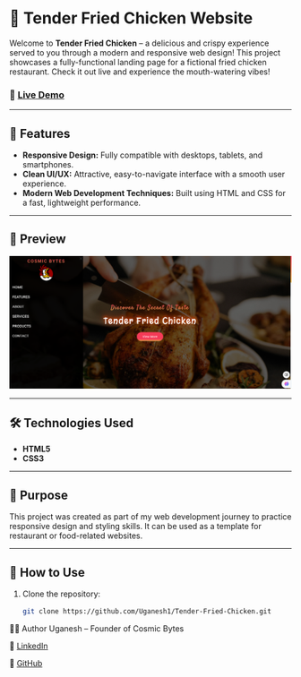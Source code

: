 # 🍗 Tender Fried Chicken Website

Welcome to **Tender Fried Chicken** – a delicious and crispy experience served to you through a modern and responsive web design! This project showcases a fully-functional landing page for a fictional fried chicken restaurant. Check it out live and experience the mouth-watering vibes!

### 🔗 [Live Demo](https://uganesh1.github.io/Tender-Fried-Chicken/)

---

## 🚀 Features

- **Responsive Design:** Fully compatible with desktops, tablets, and smartphones.
- **Clean UI/UX:** Attractive, easy-to-navigate interface with a smooth user experience.
- **Modern Web Development Techniques:** Built using HTML and CSS for a fast, lightweight performance.

---

## 📸 Preview

![Tender Fried Chicken](https://github.com/Uganesh1/Tender-Fried-Chicken/blob/main/Preview/Screenshot%202024-09-22%20204853.png?raw=true)

---

## 🛠️ Technologies Used

- **HTML5**
- **CSS3**

---

## 🎯 Purpose

This project was created as part of my web development journey to practice responsive design and styling skills. It can be used as a template for restaurant or food-related websites.

---

## 📂 How to Use

1. Clone the repository:

   ```bash
   git clone https://github.com/Uganesh1/Tender-Fried-Chicken.git

👨‍💻 Author
Uganesh – Founder of Cosmic Bytes

🔗 [LinkedIn](https://www.linkedin.com/in/uganesh-developer/)

🔗 [GitHub](https://github.com/Uganesh1)
